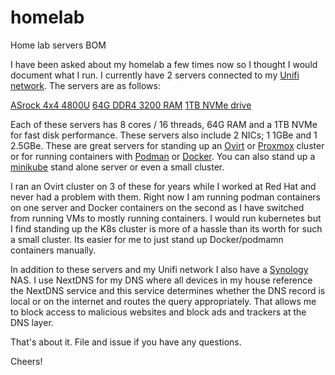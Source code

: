 # homelab
Home lab servers BOM

I have been asked about my homelab a few times now so I thought I would document what I run.  I currently have 2 servers connected to my [Unifi network](https://ui.com/us).  The servers are as follows:

[ASrock 4x4 4800U](https://www.newegg.com/asrock-4x4-box-4800u/p/N82E16856158069?Item=N82E16856158069)
[64G DDR4 3200 RAM](https://www.newegg.com/g-skill-64gb-260-pin-ddr4-so-dimm/p/N82E16820374025?Item=N82E16820374025)
[1TB NVMe drive](https://www.newegg.com/samsung-970-evo-plus-1tb/p/N82E16820147743?Item=N82E16820147743)

Each of these servers has 8 cores / 16 threads, 64G RAM and a 1TB NVMe for fast disk performance. These servers also include 2 NICs; 1 1GBe and 1 2.5GBe. These are great servers for standing up an [Ovirt](https://ovirt.org/) or [Proxmox](https://www.proxmox.com/en/) cluster or for running containers with [Podman](https://podman.io/) or [Docker](https://www.docker.com/). You can also stand up a [minikube](https://minikube.sigs.k8s.io/docs/start/) stand alone server or even a small cluster. 

I ran an Ovirt cluster on 3 of these for years while I worked at Red Hat and never had a problem with them. Right now I am running podman containers on one server and Docker containers on the second as I have switched from running VMs to mostly running containers. I would run kubernetes but I find standing up the K8s cluster is more of a hassle than its worth for such a small cluster.  Its easier for me to just stand up Docker/podmamn containers manually.  

In addition to these servers and my Unifi network I also have a [Synology](https://www.synology.com/en-us) NAS.  I use NextDNS for my DNS where all devices in my house reference the NextDNS service and this service determines whether the DNS record is local or on the internet and routes the query appropriately. That allows me to block access to malicious websites and block ads and trackers at the DNS layer.

That's about it.  File and issue if you have any questions.

Cheers!
